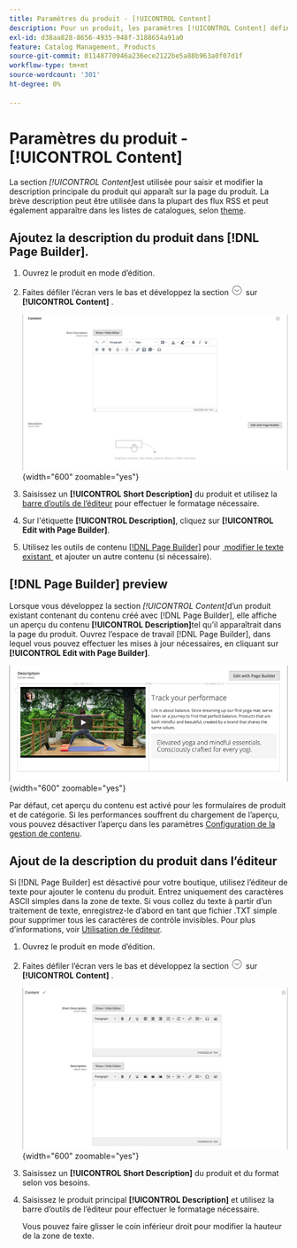 ```yaml
---
title: Paramètres du produit - [!UICONTROL Content]
description: Pour un produit, les paramètres [!UICONTROL Content] définissent la description principale du produit qui apparaît sur la page du produit.
exl-id: d38aa828-8656-4935-948f-3188654a91a0
feature: Catalog Management, Products
source-git-commit: 01148770946a236ece2122be5a88b963a0f07d1f
workflow-type: tm+mt
source-wordcount: '301'
ht-degree: 0%

---
```


# Paramètres du produit - [!UICONTROL Content]

La section _[!UICONTROL Content]_&#x200B;est utilisée pour saisir et modifier la description principale du produit qui apparaît sur la page du produit. La brève description peut être utilisée dans la plupart des flux RSS et peut également apparaître dans les listes de catalogues, selon [theme](../content-design/themes.md).

## Ajoutez la description du produit dans [!DNL Page Builder].

1. Ouvrez le produit en mode d’édition.

1. Faites défiler l’écran vers le bas et développez la section ![Sélecteur d’extension](../assets/icon-display-expand.png) sur **[!UICONTROL Content]** .

   ![Contenu du produit](./assets/product-content.png){width="600" zoomable="yes"}

1. Saisissez un **[!UICONTROL Short Description]** du produit et utilisez la [barre d’outils de l’éditeur](../content-design/editor.md) pour effectuer le formatage nécessaire.

1. Sur l&#39;étiquette **[!UICONTROL Description]**, cliquez sur **[!UICONTROL Edit with Page Builder]**.

1. Utilisez les outils de contenu [[!DNL Page Builder]](../page-builder/introduction.md) pour [&#x200B; modifier le texte existant &#x200B;](../page-builder/text.md) et ajouter un autre contenu (si nécessaire).

## [!DNL Page Builder] preview

Lorsque vous développez la section _[!UICONTROL Content]_&#x200B;d’un produit existant contenant du contenu créé avec [!DNL Page Builder], elle affiche un aperçu du contenu **[!UICONTROL Description]**&#x200B;tel qu’il apparaîtrait dans la page du produit. Ouvrez l’espace de travail [!DNL Page Builder], dans lequel vous pouvez effectuer les mises à jour nécessaires, en cliquant sur **[!UICONTROL Edit with Page Builder]**.

![Aperçu de la description](../page-builder/assets/pb-product-category-content-preview.png){width="600" zoomable="yes"}

Par défaut, cet aperçu du contenu est activé pour les formulaires de produit et de catégorie. Si les performances souffrent du chargement de l’aperçu, vous pouvez désactiver l’aperçu dans les paramètres [Configuration de la gestion de contenu](../configuration-reference/general/content-management.md#advanced-content-tools).

## Ajout de la description du produit dans l’éditeur

Si [!DNL Page Builder] est désactivé pour votre boutique, utilisez l’éditeur de texte pour ajouter le contenu du produit. Entrez uniquement des caractères ASCII simples dans la zone de texte. Si vous collez du texte à partir d’un traitement de texte, enregistrez-le d’abord en tant que fichier .TXT simple pour supprimer tous les caractères de contrôle invisibles. Pour plus d’informations, voir [Utilisation de l’éditeur](../content-design/editor.md).

1. Ouvrez le produit en mode d’édition.

1. Faites défiler l’écran vers le bas et développez la section ![Sélecteur d’extension](../assets/icon-display-expand.png) sur **[!UICONTROL Content]** .

   ![Contenu de produit simple](./assets/product-simple-content.png){width="600" zoomable="yes"}

1. Saisissez un **[!UICONTROL Short Description]** du produit et du format selon vos besoins.

1. Saisissez le produit principal **[!UICONTROL Description]** et utilisez la barre d’outils de l’éditeur pour effectuer le formatage nécessaire.

   Vous pouvez faire glisser le coin inférieur droit pour modifier la hauteur de la zone de texte.
